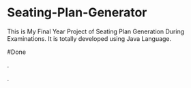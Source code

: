 # Seating-Plan-Generator

This is My Final Year Project of Seating Plan Generation During Examinations. It is totally developed using Java Language.

























#Done


































































.




































































































































































































































































































































































































































































































.






































